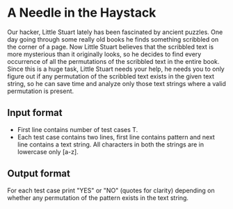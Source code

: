 # A Needle in the Haystack

Our hacker, Little Stuart lately has been fascinated by ancient puzzles. One day going through some really old books he finds something scribbled on the corner of a page. Now Little Stuart believes that the scribbled text is more mysterious than it originally looks, so he decides to find every occurrence of all the permutations of the scribbled text in the entire book. Since this is a huge task, Little Stuart needs your help, he needs you to only figure out if any permutation of the scribbled text exists in the given text string, so he can save time and analyze only those text strings where a valid permutation is present.

## Input format

- First line contains number of test cases T.
- Each test case contains two lines, first line contains pattern and next line contains a text string. All characters in both the strings are in lowercase only [a-z].

## Output format

For each test case print "YES" or "NO" (quotes for clarity) depending on whether any permutation of the pattern exists in the text string.
